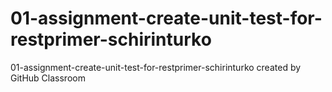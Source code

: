 # 01-assignment-create-unit-test-for-restprimer-schirinturko
01-assignment-create-unit-test-for-restprimer-schirinturko created by GitHub Classroom
